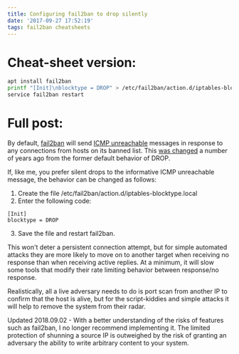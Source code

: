```yaml
---
title: Configuring fail2ban to drop silently
date: '2017-09-27 17:52:19'
tags: fail2ban cheatsheets
---
```


# Cheat-sheet version:
~~~ bash
apt install fail2ban
printf "[Init]\nblocktype = DROP" > /etc/fail2ban/action.d/iptables-blocktype.local
service fail2ban restart
~~~

# Full post:

By default, [fail2ban](http://www.fail2ban.org/wiki/index.php/Main_Page) will send [ICMP unreachable](https://en.wikipedia.org/wiki/Internet_Control_Message_Protocol#Destination_unreachable) messages in response to any connections from hosts on its banned list. This [was changed](https://github.com/fail2ban/fail2ban/issues/507) a number of years ago from the former default behavior of DROP.

If, like me, you prefer silent drops to the informative ICMP unreachable message, the behavior can be changed as follows:
1. Create the file /etc/fail2ban/action.d/iptables-blocktype.local
2. Enter the following code:
```
[Init]
blocktype = DROP
```
3. Save the file and restart fail2ban.

This won't deter a persistent connection attempt, but for simple automated attacks they are more likely to move on to another target when receiving no response than when receiving active replies. 
At a minimum, it will slow some tools that modify their rate limiting behavior between response/no response.

Realistically, all a live adversary needs to do is port scan from another IP to confirm that the host is alive, but for the script-kiddies and simple attacks it will help to remove the system from their radar.

Updated 2018.09.02 - With a better understanding of the risks of features such as fail2ban, I no longer recommend implementing it. The limited protection of shunning a source IP is outweighed by the risk of granting an adversary the ability to write arbitrary content to your system.
